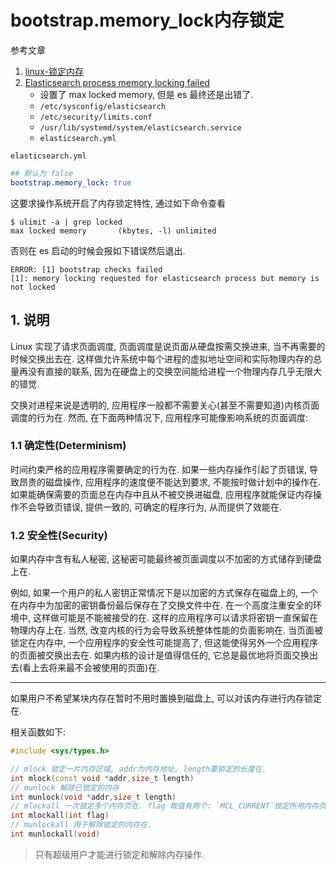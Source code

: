 # bootstrap.memory_lock内存锁定

参考文章

1. [linux-锁定内存](https://blog.csdn.net/jidonghui/article/details/7332266)
2. [Elasticsearch process memory locking failed](https://stackoverflow.com/questions/45008355/elasticsearch-process-memory-locking-failed)
    - 设置了 max locked memory, 但是 es 最终还是出错了.
    - `/etc/sysconfig/elasticsearch`
    - `/etc/security/limits.conf`
    - `/usr/lib/systemd/system/elasticsearch.service`
    - `elasticsearch.yml`

`elasticsearch.yml`

```yaml
## 默认为 false
bootstrap.memory_lock: true
```

这要求操作系统开启了内存锁定特性, 通过如下命令查看

```
$ ulimit -a | grep locked
max locked memory       (kbytes, -l) unlimited
```

否则在 es 启动的时候会报如下错误然后退出.

```
ERROR: [1] bootstrap checks failed
[1]: memory locking requested for elasticsearch process but memory is not locked
```

## 1. 说明

Linux 实现了请求页面调度, 页面调度是说页面从硬盘按需交换进来, 当不再需要的时候交换出去在. 这样做允许系统中每个进程的虚拟地址空间和实际物理内存的总量再没有直接的联系, 因为在硬盘上的交换空间能给进程一个物理内存几乎无限大的错觉. 

交换对进程来说是透明的, 应用程序一般都不需要关心(甚至不需要知道)内核页面调度的行为在. 然而, 在下面两种情况下, 应用程序可能像影响系统的页面调度: 

### 1.1 确定性(Determinism)

时间约束严格的应用程序需要确定的行为在. 如果一些内存操作引起了页错误, 导致昂贵的磁盘操作, 应用程序的速度便不能达到要求, 不能按时做计划中的操作在. 如果能确保需要的页面总在内存中且从不被交换进磁盘, 应用程序就能保证内存操作不会导致页错误, 提供一致的, 可确定的程序行为, 从而提供了效能在. 

### 1.2 安全性(Security)

如果内存中含有私人秘密, 这秘密可能最终被页面调度以不加密的方式储存到硬盘上在. 

例如, 如果一个用户的私人密钥正常情况下是以加密的方式保存在磁盘上的, 一个在内存中为加密的密钥备份最后保存在了交换文件中在. 在一个高度注重安全的环境中, 这样做可能是不能被接受的在. 这样的应用程序可以请求将密钥一直保留在物理内存上在. 当然, 改变内核的行为会导致系统整体性能的负面影响在. 当页面被锁定在内存中, 一个应用程序的安全性可能提高了, 但这能使得另外一个应用程序的页面被交换出去在. 如果内核的设计是值得信任的, 它总是最优地将页面交换出去(看上去将来最不会被使用的页面)在. 

------

如果用户不希望某块内存在暂时不用时置换到磁盘上, 可以对该内存进行内存锁定在. 

相关函数如下: 

```c++
#include <sys/types.h> 

// mlock 锁定一片内存区域, addr为内存地址, length要锁定的长度在. 
int mlock(const void *addr,size_t length)
// munlock 解除已锁定的内存
int munlock(void *addr,size_t length)
// mlockall 一次锁定多个内存页在. flag 取值有两个: `MCL_CURRENT`锁定所用内存页, `MCL_FUTURE`锁定为进程分配的地址空间内存页在. 
int mlockall(int flag)
// munlockall 用于解除锁定的内存在. 
int munlockall(void)
```

> 只有超级用户才能进行锁定和解除内存操作.


